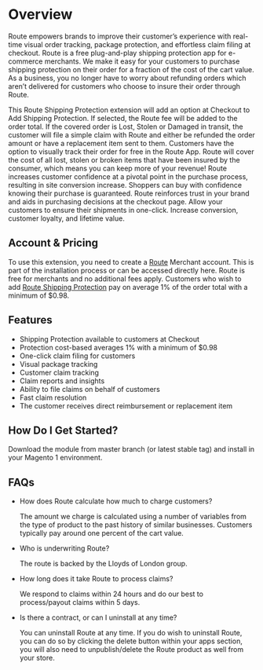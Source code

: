 # Overview
Route empowers brands to improve their customer’s experience with real-time visual order tracking, package protection, and effortless claim filing at checkout.  Route is a free plug-and-play shipping protection app for e-commerce merchants. We make it easy for your customers to purchase shipping protection on their order for a fraction of the cost of the cart value.  As a business, you no longer have to worry about refunding orders which aren’t delivered for customers who choose to insure their order through Route.

This Route Shipping Protection extension will add an option at Checkout to Add Shipping Protection.  If selected, the Route fee will be added to the order total.  If the covered order is Lost, Stolen or Damaged in transit, the customer will file a simple claim with Route and either be refunded the order amount or have a replacement item sent to them.  Customers have the option to visually track their order for free in the Route App.  Route will cover the cost of all lost, stolen or broken items that have been insured by the consumer, which means you can keep more of your revenue!  Route increases customer confidence at a pivotal point in the purchase process, resulting in site conversion increase.  Shoppers can buy with confidence knowing their purchase is guaranteed. Route reinforces trust in your brand and aids in purchasing decisions at the checkout page.  Allow your customers to ensure their shipments in one-click.  Increase conversion, customer loyalty, and lifetime value.

 
## Account & Pricing ##

To use this extension, you need to create a <a href="https://route.com">Route</a> Merchant account.  This is part of the installation process or can be accessed directly here.  Route is free for merchants and no additional fees apply.  Customers who wish to add <a href="https://route.com/pricing/">Route Shipping Protection</a> pay on average 1% of the order total with a minimum of $0.98.

 
## Features ##

-  Shipping Protection available to customers at Checkout
-  Protection cost-based averages 1% with a minimum of $0.98
-  One-click claim filing for customers
-  Visual package tracking
-  Customer claim tracking
-  Claim reports and insights
-  Ability to file claims on behalf of customers
-  Fast claim resolution
-  The customer receives direct reimbursement or replacement item

 
## How Do I Get Started? ## 

Download the module from master branch (or latest stable tag) and install in your Magento 1 environment. 

 
## FAQs ## 

-  How does Route calculate how much to charge customers?

    The amount we charge is calculated using a number of variables from the type of product to the past history of similar businesses. Customers typically pay around one percent of the cart value.
-  Who is underwriting Route?

    The route is backed by the Lloyds of London group.
-  How long does it take Route to process claims?

    We respond to claims within 24 hours and do our best to process/payout claims within 5 days.
-  Is there a contract, or can I uninstall at any time?

    You can uninstall Route at any time. If you do wish to uninstall Route, you can do so by clicking the delete button within your apps section, you will also need to unpublish/delete the Route product as well from your store.
